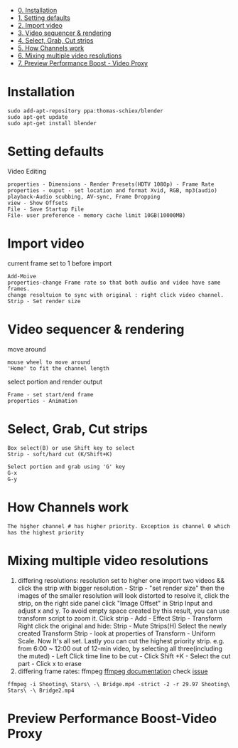 * [0. Installation](#installation)
* [1. Setting defaults](#setting-defaults)
* [2. Import video](#import-video)
* [3. Video sequencer & rendering](#video-sequencer-rendering)
* [4. Select, Grab, Cut strips](#select-grab-cut-strips)
* [5. How Channels work](#how-channels-work)
* [6. Mixing multiple video resolutions](#mixing-multiple-video-resolutions)
* [7. Preview Performance Boost - Video Proxy](#preview-performance-boost-video-proxy)

# Installation
```
sudo add-apt-repository ppa:thomas-schiex/blender
sudo apt-get update
sudo apt-get install blender
```

# Setting defaults
Video Editing
```
properties - Dimensions - Render Presets(HDTV 1080p) - Frame Rate
properties - ouput - set location and format Xvid, RGB, mp3(audio)
playback-Audio scubbing, AV-sync, Frame Dropping
view - Show Offsets
File - Save Startup File
File- user preference - memory cache limit 10GB(10000MB)
```

# Import video
current frame set to 1 before import
```
Add-Moive
properties-change Frame rate so that both audio and video have same frames. 
change resoltuion to sync with original : right click video channel. Strip - Set render size
```

# Video sequencer & rendering
move around
```
mouse wheel to move around
'Home' to fit the channel length
```

select portion and render output
```
Frame - set start/end frame
properties - Animation
```

# Select, Grab, Cut strips
```
Box select(B) or use Shift key to select
Strip - soft/hard cut (K/Shift+K)

Select portion and grab using 'G' key
G-x
G-y
```

# How Channels work
```resolution 
The higher channel # has higher priority. Exception is channel 0 which has the highest priority
```

# Mixing multiple video resolutions
1. differing resolutions: resolution set to higher one
  import two videos && click the strip with bigger resolution - Strip - "set render size"
  then the images of the smaller resolution will look distorted
  to resolve it, click the strip, on the right side panel click "Image Offset" in Strip Input and adjust x and y.
  To avoid empty space created by this result, you can use transform script to zoom it.
  Click strip - Add - Effect Strip - Transform
  Right click the original and hide: Strip - Mute Strips(H)
  Select the newly created Transform Strip - look at properties of Transform - Uniform Scale.
  Now It's all set. Lastly you can cut the highest priority strip. e.g. from 6:00 ~ 12:00 out of 12-min video, by selecting
  all three(including the muted) - Left Click time line to be cut - Click Shift +K - Select the cut part - Click x to erase
2. differing frame rates: ffmpeg
[ffmpeg documentation](https://www.ffmpeg.org/ffmpeg.html) check [issue](https://stackoverflow.com/questions/32931685/the-encoder-aac-is-experimental-but-experimental-codecs-are-not-enabled) 
```
ffmpeg -i Shooting\ Stars\ -\ Bridge.mp4 -strict -2 -r 29.97 Shooting\ Stars\ -\ Bridge2.mp4
```

# Preview Performance Boost-Video Proxy

